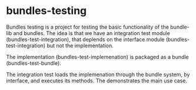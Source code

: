 # bundles-testing

Bundles testing is a project for testing the basic functionality of the bundle-lib and bundles.
The idea is that we have an integration test module (bundles-test-integration), that deplends on the interface module
(bundles-test-integration) but not the implementation.

The implementation (bundles-test-implemenation) is packaged as a bundle (bundles-test-bundle).

The integration test loads the implemenation through the bundle system, by interface, and executes its methods.
The demonstrates the main use case.

